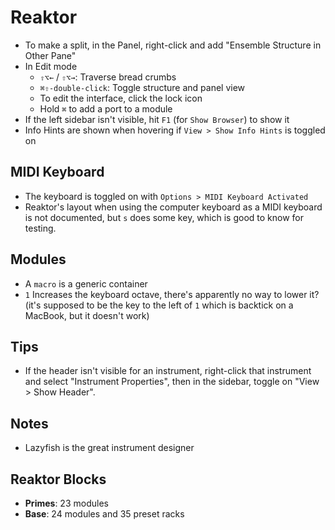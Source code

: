 # Reaktor

- To make a split, in the Panel, right-click and add "Ensemble Structure in Other Pane"
- In Edit mode
    - `⇧⌥←` / `⇧⌥→`: Traverse bread crumbs
    - `⌘⇧-double-click`: Toggle structure and panel view
    - To edit the interface, click the lock icon
    - Hold `⌘` to add a port to a module
- If the left sidebar isn't visible, hit `F1` (for `Show Browser`) to show it
- Info Hints are shown when hovering if `View > Show Info Hints` is toggled on

## MIDI Keyboard

- The keyboard is toggled on with `Options > MIDI Keyboard Activated`
- Reaktor's layout when using the computer keyboard as a MIDI keyboard is not documented, but `s` does some key, which is good to know for testing.

## Modules

- A `macro` is a generic container
- `1` Increases the keyboard octave, there's apparently no way to lower it? (it's supposed to be the key to the left of `1` which is backtick on a MacBook, but it doesn't work)

## Tips

- If the header isn't visible for an instrument, right-click that instrument and select "Instrument Properties", then in the sidebar, toggle on "View > Show Header".

## Notes

- Lazyfish is the great instrument designer

## Reaktor Blocks

- **Primes**: 23 modules
- **Base**: 24 modules and 35 preset racks

